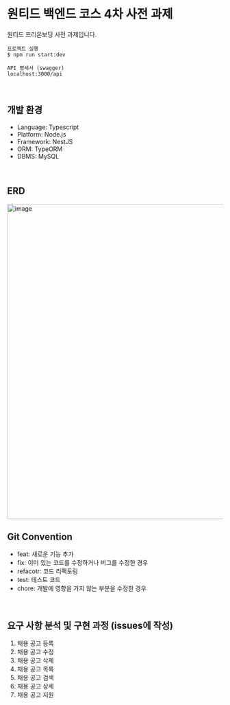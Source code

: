 # 원티드 백엔드 코스 4차 사전 과제
원티드 프리온보딩 사전 과제입니다.
```
프로젝트 실행
$ npm run start:dev

API 명세서 (swagger)
localhost:3000/api
```  
</br>

## 개발 환경
* Language: Typescript
* Platform: Node.js
* Framework: NestJS
* ORM: TypeORM
* DBMS: MySQL  
</br>

## ERD
<img width="734" alt="image" src="https://user-images.githubusercontent.com/33679560/185768229-1a15aaa1-62b8-4c10-be95-ea37dc3395f7.png">  
</br>

## Git Convention
* feat: 새로운 기능 추가
* fix: 이미 있는 코드를 수정하거나 버그를 수정한 경우
* refacotr: 코드 리팩토링
* test: 테스트 코드
* chore: 개발에 영향을 가지 않는 부분을 수정한 경우  
</br>

## 요구 사항 분석 및 구현 과정 (issues에 작성)
1. 채용 공고 등록
2. 채용 공고 수정
3. 채용 공고 삭제
4. 채용 공고 목록
5. 채용 공고 검색
6. 채용 공고 상세
7. 채용 공고 지원





